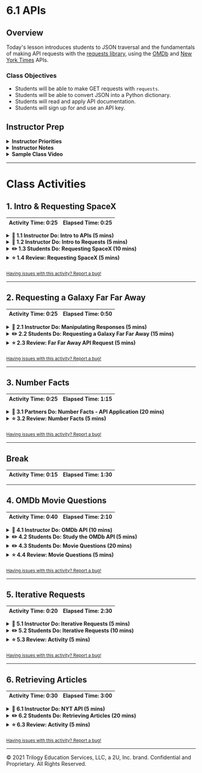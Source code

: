 # 6.1 APIs

## Overview

Today's lesson introduces students to JSON traversal and the fundamentals of making API requests with the [requests library](http://docs.python-requests.org/en/master/), using the [OMDb](https://www.omdbapi.com/) and [New York Times](https://developer.nytimes.com/) APIs.

### Class Objectives

* Students will be able to make GET requests with `requests`.
* Students will be able to convert JSON into a Python dictionary.
* Students will read and apply API documentation.
* Students will sign up for and use an API key.

## Instructor Prep

<details>
  <summary><strong>Instructor Priorities</strong></summary>

* Students will make GET requests with the `requests` Library.

* Students will manipulate JSON response to retrieve necessary values.

* Students will store JSON response in python lists and dictionaries.

* Students will identify and generate the type of request needed to request movies by leveraging the OMDB API documentation.

</details>

<details>
  <summary><strong>Instructor Notes</strong></summary>

* The NYT API imposes rate limits on requests. It shouldn't interfere with instructor demonstrations or student exercises, but be aware of it as a potential source of errors.

* You will need to provide your own unique NYT API key for the instructor demonstration and the student activity.

* Please reference our [Student FAQ](../../../05-Instructor-Resources/README.md#unit-06-python-APIs) for answers to questions frequently asked by students of this program. If you have any recommendations for additional questions, feel free to log an issue or a pull request with your desired additions.

</details>

<details>
  <summary><strong>Sample Class Video</strong></summary>

* To view an example class lecture visit (Note video may not reflect latest lesson plan): [Class Video](https://codingbootcamp.hosted.panopto.com/Panopto/Pages/Viewer.aspx?id=91755e9a-1567-422a-b60e-a93b01855609)

</details>

- - -

# Class Activities

## 1. Intro & Requesting SpaceX

| Activity Time:       0:25 |  Elapsed Time:      0:25  |
|---------------------------|---------------------------|

<details>
  <summary><strong>📣 1.1 Instructor Do: Intro to APIs (5 mins)</strong></summary>

* Send out the [Student Guide](../StudentGuide.md) for students to use as a reference as they advance through this week's activities.

* Open the [slideshow](https://docs.google.com/presentation/d/1k8c_LxO7rKmMOPkAZkmw0BqBk5UHZCPn-Y9qTgGXd0o/edit#slide=id.g5bfb14603e_0_0) and use slides 1-6 to cover the first activity. Be sure to cover the following:

* Welcome the class and let them know that the today's lesson will focus on making API calls.

* Explain that a **client** is the application/device that _asks_ for information.

* Explain that a **server** is an application/device that _supplies_ the information to the client.

  * As an analogy, give the example of a doctor asking for a patient's medical records. The doctor _requests_ information, so they are the **client** in this case. The hospital _provides_ the information and thus could be seen as the **server**. The medical records themselves are the _information_ requested.

* Ask the class the following questions:

  * Has anyone heard of the term API before?

  * Can anyone define what an API is?

* Explain that API stands for Application Programming Interface.

  * An API allows for clients and servers to communicate using their own language.

  * In the most simple case, an API allows for a client device to make a request to a server and then decipher the response.

* Show the students the [API call diagram](Images/01-APIIntro_Diagram.png) to provide an illustration of the concept.

  ![API Call Diagram](Images/01-APIIntro_Diagram.png)

* Point out how, in the diagram, the client only _requests_ information, which the server then provides.

* Explain that an API call that focuses on retrieving data is called a **get request**.

  * There are other ways for clients to interact with servers but that these methods are not necessary for today's activities.

  * API get requests are not all that different than simply visiting a website manually. Often times an API will use a URL to communicate, and the client will use a program to collect some data from the page.

* You may either show the students the example JSON in the slide deck, or visit the [JSON Placeholder page](https://jsonplaceholder.typicode.com/posts/) and explain the contents of the webpage to the class.

  ![JSON Example](Images/01-APIIntro_JSON.png)

  * This webpage acts as an example of a JSON file that would be returned by an API call. Tell students not to worry about the formatting or syntax of this object at the moment.

  * The URL is no different from the URLs students are used to using to visit "normal" websites.

  * Explain that the URLs used to communicate with APIs are often called **endpoints**.

  * Explain that the text inside of the web browser is _identical_ to what a client script would receive when making a call to this endpoint.

* Explain that the de facto standard library for making API calls in Python is [requests.py](http://docs.python-requests.org/en/master/)

* Before the next activity, you may want to direct students to a JSON formatter extension offered by the Chrome Web Store: <https://chrome.google.com/webstore/search/json%20formatter>.

</details>

<details>
  <summary><strong>📣 1.2 Instructor Do: Intro to Requests (5 mins)</strong></summary>

* Open the [slideshow](https://docs.google.com/presentation/d/1k8c_LxO7rKmMOPkAZkmw0BqBk5UHZCPn-Y9qTgGXd0o) and use slides 7-9 to accompany the beginning of this demonstration.

* Explain that for this class we will use Python's `requests` library to interact with web servers.

  * The `requests.get()` function is used to interact with a URL-based API query. It navigates to the URL and then attempts to retrieve the response from the webpage.

  * In most cases we can expect the `requests.get()` function to return a `response` object that contains the JSON (or some other highly-parsable text format) response from the API.

  * In order to interpret and analyze the `response` object we will use the `.json()` function to interact with our other Python libraries.

* Open [01-Ins_RequestsIntro/Ins_Requests_Demo.ipynb](Activities/01-Ins_RequestsIntro/Solved/Ins_Requests_Demo.ipynb) in Jupyter Notebook and go through the code with the class.

  * `import requests` to pull the Requests library into Python. This will allow the code to make API calls and collect data from a server.

  * `import json` allows Python to pull in and parse JSON objects.

  * The `url` variable contains the SpaceX URL that the class visited within a string.

  * Explain that `requests.get(url)` sends a GET request to the URL passed as a parameter. Remind students that this means that the program is _requesting_ the information stored at this URL.

    ![Basic Call](Images/01-RequestsIntro_BasicCall.png)

  * Explain that `requests.get(url)` returns a response object containing much information about the server's response, but does not seem to include the JSON requested.

    ![Response Object](Images/01-RequestsIntro_ResponseObject.png)

  * The `.json()` call must be used to convert the response object received into the JSON format seen earlier in the browser.

  * Point out how the JSON response is contained within one massive block of text. This makes it very hard to understand or read through. To counteract this, the `json.dumps()` method can be used to "pretty print" the response.

    ![Pretty Print](Images/01-RequestsIntro_PrettyPrint.png)

</details>

<details>
  <summary><strong>✏️ 1.3 Students Do: Requesting SpaceX (10 mins)</strong></summary>

* **File:** [02-Stu_SpaceX-Request/Stu_SpaceX.ipynb](Activities/02-Stu_SpaceX-Request/Unsolved/Stu_SpaceX.ipynb)

* **Instructions:** [Activities/02-Stu_SpaceX-Request/README.md](Activities/02-Stu_SpaceX-Request/README.md)

* This activity has students dig into a rather simple and well-documented API - The SpaceX API - and asks them to make a couple calls to the API using the Requests library.

* Open up [02-Stu_SpaceX-Request/Stu_SpaceX.ipynb](Activities/02-Stu_SpaceX-Request/Solved/Stu_SpaceX.ipynb) in Jupyter Notebook or show the students the following image to give them an idea of how the output should look.

* Open the [slideshow](https://docs.google.com/presentation/d/1k8c_LxO7rKmMOPkAZkmw0BqBk5UHZCPn-Y9qTgGXd0o) and use slides 10-13 to display the instructions and examples JSON response.

</details>

<details>
  <summary><strong>⭐ 1.4 Review: Requesting SpaceX (5 mins)</strong></summary>

* Open up [02-Stu_SpaceX-Request/Stu_SpaceX.ipynb](Activities/02-Stu_SpaceX-Request/Solved/Stu_SpaceX.ipynb) in Jupyter Notebook and run through the code with the class line-by-line, making certain to hit upon the following points.

  * While it is not required to "pretty print" the JSON response, it does make it a lot easier to understand. This means using `json.dumps()` and passing the formatting parameters desired.

    ![SpaceX Code1](Images/02-SpaceX_Code1.png)

  * To modify an API call to search for a single ID, use concatenation or string substitution to build the correct URL.  Here,   it is done in the `requests.get()` method.

    ![SpaceX Code2](Images/02-SpaceX_Code2.png)

</details>

<sub>[Having issues with this activity? Report a bug!](https://bit.ly/2R5kfO1)</sub>

- - -

## 2. Requesting a Galaxy Far Far Away

| Activity Time:       0:25 |  Elapsed Time:      0:50  |
|---------------------------|---------------------------|

<details>
  <summary><strong>📣 2.1 Instructor Do: Manipulating Responses (5 mins)</strong></summary>

* Open the [slideshow](https://docs.google.com/presentation/d/1k8c_LxO7rKmMOPkAZkmw0BqBk5UHZCPn-Y9qTgGXd0o) and use slides 14-16 to accompany the beginning of this demonstration.

* Point out that the solution to the previous activity used the API responses immediately by printing the JSON to the screen.

* The JSON response can be saved within a variable, however, allowing the application to refer to the dictionary multiple times and inspect its properties.

  * JSON is structurally similar to Python's dictionaries as both of these data formats use "key" and "value" pairings.

* Open [03-Ins_ManipulatingResponses/Ins_Manipulating_JSON.ipynb](Activities/03-Ins_ManipulatingResponses/Solved/Ins_Manipulating_JSON.ipynb) within an IDE and run through the code with the class.

  * So long as a response has been parsed using `response.json()` it becomes possible to navigate through and collect values like one would a dictionary.

    ![Manipulating JSON - SavingJSON](Images/03_ManipulatingResponses_SavingJSON.png)

  * Point out how the application accesses the value stored within the "cost_per_launch" key using `["cost_per_launch"]`.

    ![Manipulating JSON - CostResponse](Images/03_ManipulatingResponses_CostResponse.png)

  * Both Python dictionaries and JSON objects can contain dictionaries within dictionaries. To access the data stored within these sub-dictionaries, simply pass the parent key within brackets and then follow it up with the child key in a second set of brackets. In this case, since there is an array of sub-dictionaries, you must also use the index of the subdictionary before passing the child key.

    ![Manipulating JSON - PayloadResponse](Images/03_ManipulatingResponses_PayloadResponse.png)

</details>

<details>
  <summary><strong>✏️ 2.2 Students Do: Requesting a Galaxy Far Far Away (15 mins)</strong></summary>

* **File:** [Stu_FarFarAway.ipynb](Activities/04-Stu_FarFarAway-APIData/Unsolved/Stu_FarFarAway.ipynb)

* **Instructions:** [04-Stu_FarFarAway-APIData/README.md](Activities/04-Stu_FarFarAway-APIData/README.md)

* Students will now create an application that accesses data from the Star Wars API and prints out values from within it.

* Open the [slideshow](https://docs.google.com/presentation/d/1k8c_LxO7rKmMOPkAZkmw0BqBk5UHZCPn-Y9qTgGXd0o) and use slides 17–20 to accompany this activity. Otherwise, show the students what chart they will be attempting to create.

  ![FarFarAway - Output](Images/04-FarFarAway_Output.png)

</details>

<details>
  <summary><strong>⭐ 2.3 Review: Far Far Away API Request (5 mins)</strong></summary>

* Open up [04-Stu_FarFarAway-APIData/Stu_FarFarAway.ipynb](Activities/04-Stu_FarFarAway-APIData/Solved/Stu_FarFarAway.ipynb) in Jupyter Notebook and run through the code with the class line-by-line, making certain to hit upon the following points.

  * Printing out the original JSON is critical to understanding what keys and values an application should collect. It is also a crucial part of what is known as "Test Driven Development" as it allows the programmer to know what their outputs should be.

  ![04-FarFarAway - JSON](Images/05-FarFarAway_JSON.png)

  * To collect the character's name, reference the `["name"]` key and store it within a variable for later.

  * To collect the number of films a character has been in, reference the `["films"]` key and collect the length of the list it returns.

  * To collect the name of the character's first starship, reference the `["starships"]` key and the value at the index of `[0]`. This returns a URL to use in a second API call. The name of the starship will be held within the `["name"]` key of this JSON object.

    ![04-Far Far Away - Code](Images/05-FarFarAway_Code.png)

* Ask the class how they would go about solving the bonus.

  * Loop through the `["films"]` list and run an API call for each value within the list. Then, from the JSON returned, collect the `["title"]` and append them into a list.

  ![04-Far Far Away - CodeBonus](Images/05-FarFarAway_Bonus.png)

</details>

<sub>[Having issues with this activity? Report a bug!](https://bit.ly/2ytMVtO)</sub>

- - -

## 3. Number Facts

| Activity Time:       0:25 |  Elapsed Time:      1:15  |
|---------------------------|---------------------------|

<details>
  <summary><strong>👥 3.1 Partners Do: Number Facts - API Application (20 mins)</strong></summary>

* **File:** [05-Par_NumberFacts-APIApplication/Par_NumberFacts.ipynb](Activities/05-Par_NumberFacts-APIApplication/Unsolved/Par_NumberFacts.ipynb)

* **Instructions:** [05-Par_NumberFacts-APIApplication/README.md](Activities/05-Par_NumberFacts-APIApplication/README.md)

* Students will now join forces in creating an interactive application that uses the "numbers" API. The application will take in a number and then return a random fact about that number.

* Open up [05-Par_NumberFacts-APIApplication/Par_NumberFacts.ipynb](Activities/05-Par_NumberFacts-APIApplication/Solved/Par_NumberFacts.ipynb) in Jupyter Notebook and run the application, showing students what they will be attempting to create.

* Open the [slideshow](https://docs.google.com/presentation/d/1k8c_LxO7rKmMOPkAZkmw0BqBk5UHZCPn-Y9qTgGXd0o) and use slides 21–23 to accompany this activity. Otherwise, show the students what chart they will be attempting to create.

  ![Number Facts - Output](Images/06-NumberFacts_Output.png)

</details>

<details>
  <summary><strong>⭐ 3.2 Review: Number Facts (5 mins)</strong></summary>

* Open up [05-Par_NumberFacts-APIApplication/Par_NumberFacts.ipynb](Activities/05-Par_NumberFacts-APIApplication/Solved/Par_NumberFacts.ipynb) in Jupyter Notebook and run through the code with the class line-by-line, making certain to hit upon the following points.

  * The URL format for the Numbers API is `http://numbersapi.com/<Number>/<Type>?json` unless the "Date" type is being used. If the "Date" type is used then the format is `http://numbersapi.com/<Month>/<Day>/<Type>?json`.

  * Since the API call for "Date" is different from the rest, an `if` statement should check what type of data the user would like to search for. This way the API call can be changed based upon their choice.

    ![Number Facts - Code](Images/06-NumberFacts_Code.png)

</details>

<sub>[Having issues with this activity? Report a bug!](https://bit.ly/2UV7KpF)</sub>

- - -

## Break

| Activity Time:       0:15 |  Elapsed Time:      1:30  |
|---------------------------|---------------------------|

- - -

## 4. OMDb Movie Questions

| Activity Time:       0:40 |  Elapsed Time:      2:10  |
|---------------------------|---------------------------|

<details>
  <summary><strong>📣 4.1 Instructor Do: OMDb API (10 mins)</strong></summary>

* Open the [slideshow](https://docs.google.com/presentation/d/1k8c_LxO7rKmMOPkAZkmw0BqBk5UHZCPn-Y9qTgGXd0o) and use slides 25-28 to accompany the beginning of this demonstration. Be sure to cover the following talking points:

  * After having spent some time working with simple JSON objects, students are now ready to tackle handling JSON responses from more complex APIs.

  * The next couple of exercises will make use of the [OMDb API](https://www.omdbapi.com/) and send out the link.

  * One of the biggest differences of the OMDb API from our previous API examples is the format of the URL. In this case we will have to use URL parameters.

  * The two basic parameters used in the OMDb API get request are `?t=` and `api_key`.

  * Explain that the `t` within the URL string stands for "title". This means that the URL `http://www.omdbapi.com/?t=Aliens` is asking the omdb API to return all of the information on movies with the title "Aliens."

  * Explain that the section of the URL following such a question mark is called a **query string**.

  * Query strings are a way of sending information from the client to the server, which the server can then interpret to return more specific data.

    ![OMDB Query String](Images/07-OmdbIntro_Query.png)

  * The query string also includes something known as an "API Key" at the end. API keys are used by developers to collect data from APIs with some layers of protection on them. Without a valid API key for the omdb API, for example, no data would be returned.

* Open the [06-Ins_OMDbRequests/Ins_OMDbRequests.ipynb](Activities/06-Ins_OMDbRequests/Solved/Ins_OMDbRequests.ipynb) demo in Jupyter Notebook.

* Point out that this looks nearly identical to the API calls students have been working with. The URL for the API is stored before an API call is made. The response is then stored and converted to JSON. The keys are then printed via dictionary access.

* Point out that, other than the query string, there is nothing new here—students are now capable of interacting with complex real-world APIs!

  ![OMDB Print](Images/07-OmdbIntro_Print.png)

</details>

<details>
  <summary><strong>✏️ 4.2 Students Do: Study the OMDb API (5 mins)</strong></summary>

* **Instructions:** [07-Stu_Explore_OMDb_API/README.md](Activities/07-Stu_Explore_OMDb_API/README.md)

* For this first part of the OMDB activity, students will be spending some time reviewing the documentation for the OMDB API and testing it out.

* Open the [slideshow](https://docs.google.com/presentation/d/1k8c_LxO7rKmMOPkAZkmw0BqBk5UHZCPn-Y9qTgGXd0o) and use slides 29-30 to display the instructions.

</details>

<details>
  <summary><strong>✏️ 4.3 Students Do: Movie Questions (20 mins)</strong></summary>

* **File:** [08-Stu_MovieQuestions/Stu_MovieQuestions.ipynb](Activities/08-Stu_MovieQuestions/Unsolved/Stu_MovieQuestions.ipynb)

* **Instructions:** [08-Stu_MovieQuestions/README.md](Activities/08-Stu_MovieQuestions/README.md)

* The class will now test their skills with the OMDB API as they attempt to collect some data from the API in order to answer a series of questions.

* Open the [slideshow](https://docs.google.com/presentation/d/1k8c_LxO7rKmMOPkAZkmw0BqBk5UHZCPn-Y9qTgGXd0o) and use slides 31-33 to display the instructions.

</details>

<details>
  <summary><strong>⭐ 4.4 Review: Movie Questions (5 mins)</strong></summary>

* Open up [08-Stu_MovieQuestions/Stu_MovieQuestions.ipynb](Activities/08-Stu_MovieQuestions/Solved/Stu_MovieQuestions.ipynb) in Jupyter Notebook and run through the code with the class line-by-line, making certain to hit upon the following points.

  * Point out that this activity did _not_ require the use of query string parameters other than `t`.

  * Point out that each response contains a full swath of information for each movie by default. This activity could be solved by simply dumping the JSON and identifying the right key to retrieve.

    ![Movie Questions - Code](Images/08-MovieQuestions_Code.png)

</details>

<sub>[Having issues with this activity? Report a bug!](https://bit.ly/2UD0AY4)</sub>

- - -

## 5. Iterative Requests

| Activity Time:       0:20 |  Elapsed Time:      2:30  |
|---------------------------|---------------------------|

<details>
  <summary><strong>📣 5.1 Instructor Do: Iterative Requests (5 mins)</strong></summary>

* Open the [slideshow](https://docs.google.com/presentation/d/1k8c_LxO7rKmMOPkAZkmw0BqBk5UHZCPn-Y9qTgGXd0o) and use slides 34-37 to accompany the beginning of this demonstration.

* Point out that the APIs the class has worked with so far have provided all the information needed from single requests.

* Explain that, sometimes, APIs will only respond with _some_ of the information needed on each request made.

  * It's common, for instance, for APIs to send a limited amount of data in response to each call.

  * The New York Times API for retrieving articles, for instance, only returns 10 at a time. In this case, if a programmer wanted to retrieve 30 articles, they would have to make 3 API calls.

* Explain that API calls can be made _iteratively_ by sending GET requests out from within a loop.

* Point out that an application may want to retrieve a small subset of articles with non-sequential IDs. For example, a user might want to see the posts whose IDs are 3; 89; and 74.

  * It would be wasteful to retrieve all 100 records, take the three that are desired, and throw away the rest. Rather, the application should request _only the articles needed_ and nothing more.

  * Explain that this can be done by storing the IDs desired within a list and then making an API call inside a loop for each ID inside of the list.

* Open [09-Ins_IterativeRequests/Ins_IterativeRequests.ipynb](Activities/09-Ins_IterativeRequests/Solved/Ins_IterativeRequests.ipynb).

  * Explain that the line containing `random.sample` simply generates a list of random IDs between 1 and 100 to request from the API.

  * Reassure students that they don't need to focus on this line just yet. This code is for generating data but is not related to iterative API requests per se.

  * Explain that the for loop makes a request to the API for each ID in the list and stores the response in `response_json`.

    ![Iterative Requests - Code](Images/09-IterativeRequests_Code.png)

* Run the sample code a couple of times and draw attention to the command-line output. Point out that the IDs are indeed random on each execution of the script.

</details>

<details>
  <summary><strong>✏️ 5.2 Students Do: Iterative Requests (10 mins)</strong></summary>

* **File:** [10-Stu_MovieLoop/Stu_MovieLoop.ipynb](Activities/10-Stu_MovieLoop/Unsolved/Stu_MovieLoop.ipynb)

* **Instructions:** [10-Stu_MovieLoop/README.md](Activities/10-Stu_MovieLoop/README.md)

* The class will now test their knowledge of iterative requests by looping through a list of movies and collecting data from the OMDB API on each movie.

* Explain to students that the next activity requires them to loop through a given list and return information about that list. You may also want to show them the image below to help them visualize the expected output.

  ![Movie Loop - Output](Images/10-MovieLoop_Output.png)

* Open the [slideshow](https://docs.google.com/presentation/d/1k8c_LxO7rKmMOPkAZkmw0BqBk5UHZCPn-Y9qTgGXd0o) and use slides 38-41 to display the instructions and sample output.

</details>

<details>
  <summary><strong>⭐ 5.3 Review: Activity (5 mins)</strong></summary>

* Open up [10-Stu_MovieLoop/Stu_MovieLoop.ipynb](Activities/10-Stu_MovieLoop/Solved/Stu_MovieLoop.ipynb) in Jupyter Notebook and run each cell after having students explain the code.

  ![Movie Loop - Code](Images/10-MovieLoop_Code.png)

</details>

<sub>[Having issues with this activity? Report a bug!](https://bit.ly/3bRoCEF)</sub>

- - -

## 6. Retrieving Articles

| Activity Time:       0:30 |  Elapsed Time:      3:00  |
|---------------------------|---------------------------|

<details>
  <summary><strong>📣 6.1 Instructor Do: NYT API (5 mins)</strong></summary>

* Open the [slideshow](https://docs.google.com/presentation/d/1k8c_LxO7rKmMOPkAZkmw0BqBk5UHZCPn-Y9qTgGXd0o) and use slides 42- to accompany the beginning of this demonstration.

* Explain that the final activity for the day will be an exercise in exploring yet another, fully-featured, "real-world" API; the New York Times article API.

* Explain that up until this point in time we have been using APIs that do not require an API key. However the NYT article API does requires its user to register for an API key.

  * Walk through the process of acquiring an API key with the class.

  * First create an account with NYT by filling out this [form](https://developer.nytimes.com/accounts/create).

  ![NYT Create Account](Images/11-NYT_account.png)

  * Navigate to the index of the email used to sign-up and activate the account.

  * **Note:** Make sure to have students check their spam folder for the email from New York Times article API.

  * Navigate back the [sign in page](https://developer.nytimes.com/accounts/login) and login with the newly created account.

* Once students have successfully made a NYT account and logged in, it's time to create an app and obtain an API KEY.

  * From the drop down on the top right next to their email, click on apps.

  ![select apps](Images/11-select_apps.png)

  * Click on **+NEW APP**.

  * This will bring you to app creation page. Give the app any name.

  ![Name app](Images/11-NYT_name_app.png)

  * Scroll down to the **Article Search API** and select it.

  ![Article API](Images/11-article_api.png)

  * Scroll back up to the top and click **CREATE**.

* After the app is created, you will be re-directed to the app page, which contains the API key. Explain to students that they will use this key to interact with the NYT API.

  ![NYT API Key](Images/11-NYT_api_key.png)

* Send out the [documentation](https://developer.nytimes.com/docs/articlesearch-product/1/overview) for the NYT API and give a brief overview of some of its features.

    ![NYT Docs](Images/11-NYTApi_Docs.png)

  * Try not to delve too deeply into the documentation, however, as part of the next activity should have students reading through it in order to uncover the query strings they need to create.

* Explain that it is always a better idea to save your API keys in a separate config file from the scripts that use them.

  * This adds security to your scripting/ programming by dissociating your personal information from your analysis

  * As an added bonus you can add all of your API keys from different sites into a single config file that your different API query scripts point to

* Point out that it is critical to never publish your config files/ API keys on Github.

  * Many sites have a bandwidth limit that can be easily exceeded if more than one user uses a single API key. Additionally, some sites charge the user for each query.

* Open the [11-Ins_NYTAPI/Ins_NYT_API.ipynb](Activities/11-Ins_NYTAPI/Solved/Ins_NYT_API.ipynb) demo within an IDE and then run the application while explaining each part of the code.

  * Highlight the use of the `config.py` file to store the `api_key`, and discuss that it is good practice to not upload API keys to GitHub.  While this API key is free, some services charge past a certain usage point.  Therefore, students should protect them from public view.  Discuss with students that they should add `config.py` to their `.gitignore` file or create environment variables for all homework and projects they will be saving to a repo.

  ![NYT API Code](Images/11-NYTApi_Code.png)

</details>

<details>
  <summary><strong>✏️ 6.2 Students Do: Retrieving Articles (20 mins)</strong></summary>

* **File:** [12-Stu_RetrieveArticles/Stu_Retrieve_Articles.ipynb](Activities/12-Stu_RetrieveArticles/Unsolved/Stu_Retrieve_Articles.ipynb)

* **Instructions:** [12-Stu_RetrieveArticles/README.md](Activities/12-Stu_RetrieveArticles/README.md)

* Students will now create an application that grabs articles from the NYT API, stores them within a list, and prints snippets of the articles to the screen.

* Open up [12-Stu_RetrieveArticles/Stu_Retrieve_Articles.ipynb](Activities/12-Stu_RetrieveArticles/Solved/Stu_Retrieve_Articles.ipynb) within the console and run the application, showing students what they will be attempting to create.

  ![Retrieve Articles - Output](Images/12-RetrieveArticles_Output.png)

* Open the [slideshow](https://docs.google.com/presentation/d/1k8c_LxO7rKmMOPkAZkmw0BqBk5UHZCPn-Y9qTgGXd0o) and use slides 47-50 to display the instructions and sample output.

</details>

<details>
  <summary><strong>⭐ 6.3 Review: Activity (5 mins)</strong></summary>

* Open up [12-Stu_RetrieveArticles/Stu_Retrieve_Articles.ipynb](Activities/12-Stu_RetrieveArticles/Solved/Stu_Retrieve_Articles.ipynb) in Jupyter Notebook and run through the code with the class line-by-line, making certain to hit upon the following points.

  * Ask different students to explain their solutions for each bullet point of the Instructions.

  * Focus on explaining the various query parameters used to build the query URL. These include:

  * `api-key`, the parameter that allows the code to query the server

  * `q`, for the keyword to **q**uery on

  * `begin_date` and `end_date`, both with format YYYYMMDD

* Point out that the remainder of the activity is similar to activities students completed before — the major difference is that they had to dig through documentation to find the right keys to use for this one.

  ```python
  # Dependencies
  import requests
  import time
  from config import api_key

  url = "https://api.nytimes.com/svc/search/v2/articlesearch.json?"

  # Store a search term
  query = "obama"

  # Search for articles published between a begin and end date
  begin_date = "20160101"
  end_date = "20160130"

  query_url = f"{url}api-key={api_key}&q={query}&begin_date={begin_date}&end_date={end_date}"

  # Retrieve articles
  articles = requests.get(query_url).json()
  articles_list = articles["response"]["docs"]

  # Print out retrieved articles
  for article in article_list:
    	print(f'A snippet from the article: {article["snippet"]}')
    	print('---------------------------')
  ```

* Briefly explain the solution to the bonus.

  * Explain that each API call retrieves 10 articles by default. Each group of articles is called a _page_.

  * If we want more articles, we need to tell the API to respond with _different pages_.

  * To do this, we simply append a `page` parameter, which is equal to the number of the page we want to retrieve.

  * Point out that sending requests like this often exceeds the rate limit for free-tier users.

  * Explain that a **rate limit** is a way for an API to throttle the number of requests a given application can make, in order to prevent abuse or server overload.

  * **Note**: Warn students not to print the query URLs with their key included; this would jeopardize their key if pushed to a public repository.

</details>

<sub>[Having issues with this activity? Report a bug!](https://bit.ly/3dQXYNK)</sub>

- - -

© 2021 Trilogy Education Services, LLC, a 2U, Inc. brand. Confidential and Proprietary. All Rights Reserved.
